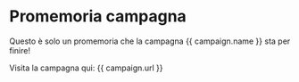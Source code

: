 # Promemoria campagna

Questo è solo un promemoria che la campagna {{ campaign.name }} sta per finire!

Visita la campagna qui: {{ campaign.url }}
